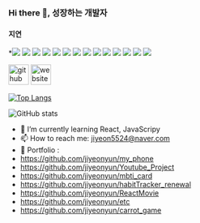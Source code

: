 ### Hi there 👋, 성장하는 개발자 
#### 지연 

*<img src="https://img.shields.io/badge/React-61DAFB?style=flat-square&logo=React&logoColor=white"/>
<img src="https://img.shields.io/badge/Redux-764ABC?style=flat-square&logo=Redux&logoColor=white"/>
<img src="https://img.shields.io/badge/TypeScript-3178C6?style=flat-square&logo=TypeScript&logoColor=white"/>
<img src="https://img.shields.io/badge/JavaScript-F7DF1E?style=flat-square&logo=JavaScript&logoColor=white"/>
<img src="https://img.shields.io/badge/CSS3-1572B6?style=flat-square&logo=CSS3&logoColor=white"/>
<img src="https://img.shields.io/badge/HTML5-E34F26?style=flat-square&logo=HTML5&logoColor=white"/>
<img src="https://img.shields.io/badge/Postman-FF6C37?style=flat-square&logo=Postman&logoColor=white"/>
<img src="https://img.shields.io/badge/PostCSS-DD3A0A?style=flat-square&logo=PostCSS&logoColor=white"/>
<img src="https://img.shields.io/badge/Sass-CC6699?style=flat-square&logo=Sass&logoColor=white"/>
<img src="https://img.shields.io/badge/Bootstrap-7952B3?style=flat-square&logo=Bootstrap&logoColor=white"/>
<img src="https://img.shields.io/badge/Git hub-181717?style=flat-square&logo=Github&logoColor=white"/>
<img src="https://img.shields.io/badge/Visual Studio Code-007ACC?style=flat-square&logo=Visual Studio Code&logoColor=white"/>
<img src="https://img.shields.io/badge/Yarn-2C8EBB?style=flat-square&logo=Yarn&logoColor=white"/>
<img src="https://img.shields.io/badge/FireBase-FFCA28?style=flat-square&logo=FireBase&logoColor=white"/>



[<img src='https://cdn.jsdelivr.net/npm/simple-icons@3.0.1/icons/github.svg' alt='github' height='40'>](https://github.com/jiyeonyun)  [<img src='https://cdn.jsdelivr.net/npm/simple-icons@3.0.1/icons/icloud.svg' alt='website' height='40'>](https://dog-exception-65c.notion.site/Welcome-e3f887d993e6417991cec622db4e45f3)  

[![Top Langs](https://github-readme-stats.vercel.app/api/top-langs/?username=jiyeonyun)](https://github.com/anuraghazra/github-readme-stats)

![GitHub stats](https://github-readme-stats.vercel.app/api?username=jiyeonyun&show_icons=true)  


- 🌱 I’m currently learning React, JavaScripy 
- 📫 How to reach me: jiyeon5524@naver.com 
- 🥳 Portfolio : 
- https://github.com/jiyeonyun/my_phone
- https://github.com/jiyeonyun/Youtube_Project
- https://github.com/jiyeonyun/mbti_card
- https://github.com/jiyeonyun/habitTracker_renewal
- https://github.com/jiyeonyun/ReactMovie
- https://github.com/jiyeonyun/etc
- https://github.com/jiyeonyun/carrot_game
